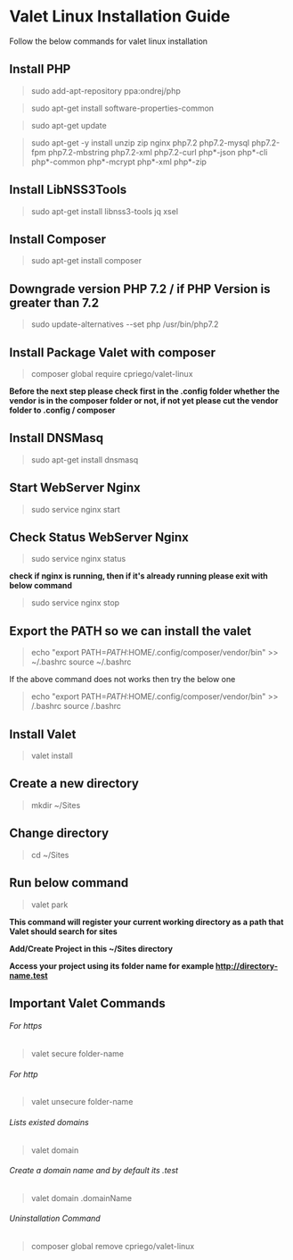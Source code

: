 # Valet Linux Installation Guide
Follow the below commands for valet linux installation

## Install PHP
> sudo add-apt-repository ppa:ondrej/php 

> sudo apt-get install software-properties-common 

> sudo apt-get update 

> sudo apt-get -y install unzip zip nginx php7.2 php7.2-mysql php7.2-fpm php7.2-mbstring php7.2-xml php7.2-curl php*-json php*-cli php*-common php*-mcrypt php*-xml php*-zip

## Install LibNSS3Tools
> sudo apt-get install libnss3-tools jq xsel

## Install Composer
> sudo apt-get install composer

## Downgrade version PHP 7.2 / if PHP Version is greater than 7.2
> sudo update-alternatives --set php /usr/bin/php7.2

## Install Package Valet with composer
> composer global require cpriego/valet-linux

**Before the next step please check first in the .config folder whether the vendor is in the composer folder or not, if not yet please cut the vendor folder to .config / composer**

## Install DNSMasq
> sudo apt-get install dnsmasq

## Start WebServer Nginx
> sudo service nginx start

## Check Status WebServer Nginx
> sudo service nginx status

**check if nginx is running, then if it's already running please exit with below command**
> sudo service nginx stop

## Export the PATH so we can install the valet

> echo "export PATH=$PATH:$HOME/.config/composer/vendor/bin" >> ~/.bashrc source ~/.bashrc 

If the above command does not works then try the below one

> echo "export PATH=$PATH:$HOME/.config/composer/vendor/bin" >> /.bashrc source /.bashrc

## Install Valet
> valet install

## Create a new directory 
> mkdir ~/Sites

## Change directory
> cd ~/Sites

## Run below command
> valet park

**This command will register your current working directory as a path that Valet should search for sites**

**Add/Create Project in this  ~/Sites directory**

**Access your project using its folder name for example http://directory-name.test**

## Important Valet Commands
###### For https
> valet secure folder-name
###### For http
> valet unsecure folder-name
###### Lists existed domains
> valet domain           
###### Create a domain name and by default its .test
> valet domain .domainName


###### Uninstallation Command

> composer global remove cpriego/valet-linux






